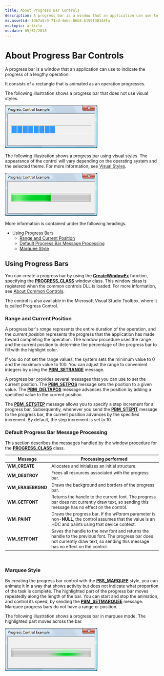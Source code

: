 ```yaml
---
title: About Progress Bar Controls
description: A progress bar is a window that an application can use to indicate the progress of a lengthy operation. It consists of a rectangle that is animated as an operation progresses.
ms.assetid: 1db7a5c9-71cd-4ebc-86b8-8159f30348fa
ms.topic: article
ms.date: 05/31/2018
---
```


# About Progress Bar Controls

A progress bar is a window that an application can use to indicate the progress of a lengthy operation.

It consists of a rectangle that is animated as an operation progresses.

The following illustration shows a progress bar that does not use visual styles.

![screen shot of a progress bar that adds rectangles in a line to indicate progress](images/pb-oldstyle.png)

The following illustration shows a progress bar using visual styles. The appearance of the control will vary depending on the operating system and the selected theme. For more information, see [Visual Styles](themes-overview.md).

![screen shot of a progress bar that lengthens an animated green rectangle to indicate progress](images/pb-newstyle.png)

More information is contained under the following headings.

-   [Using Progress Bars](#using-progress-bars)
    -   [Range and Current Position](#range-and-current-position)
    -   [Default Progress Bar Message Processing](#default-progress-bar-message-processing)
    -   [Marquee Style](#marquee-style)

## Using Progress Bars

You can create a progress bar by using the [**CreateWindowEx**](https://docs.microsoft.com/windows/desktop/api/winuser/nf-winuser-createwindowexa) function, specifying the [**PROGRESS\_CLASS**](common-control-window-classes.md) window class. This window class is registered when the common controls DLL is loaded. For more information, see [About Common Controls](common-controls-intro.md).

The control is also available in the Microsoft Visual Studio Toolbox, where it is called Progress Control.

### Range and Current Position

A progress bar's *range* represents the entire duration of the operation, and the *current position* represents the progress that the application has made toward completing the operation. The window procedure uses the range and the current position to determine the percentage of the progress bar to fill with the highlight color.

If you do not set the range values, the system sets the minimum value to 0 and the maximum value to 100. You can adjust the range to convenient integers by using the [**PBM\_SETRANGE**](pbm-setrange.md) message.

A progress bar provides several messages that you can use to set the current position. The [**PBM\_SETPOS**](pbm-setpos.md) message sets the position to a given value. The [**PBM\_DELTAPOS**](pbm-deltapos.md) message advances the position by adding a specified value to the current position.

The [**PBM\_SETSTEP**](pbm-setstep.md) message allows you to specify a step increment for a progress bar. Subsequently, whenever you send the [**PBM\_STEPIT**](pbm-stepit.md) message to the progress bar, the current position advances by the specified increment. By default, the step increment is set to 10.

### Default Progress Bar Message Processing

This section describes the messages handled by the window procedure for the [**PROGRESS\_CLASS**](common-control-window-classes.md) class.



| Message            | Processing performed                                                                                                                                                               |
|--------------------|------------------------------------------------------------------------------------------------------------------------------------------------------------------------------------|
| **WM\_CREATE**     | Allocates and initializes an initial structure.                                                                                                                                    |
| **WM\_DESTROY**    | Frees all resources associated with the progress bar.                                                                                                                              |
| **WM\_ERASEBKGND** | Draws the background and borders of the progress bar.                                                                                                                              |
| **WM\_GETFONT**    | Returns the handle to the current font. The progress bar does not currently draw text, so sending this message has no effect on the control.                                       |
| **WM\_PAINT**      | Draws the progress bar. If the *wParam* parameter is non-**NULL**, the control assumes that the value is an HDC and paints using that device context.                              |
| **WM\_SETFONT**    | Saves the handle to the new font and returns the handle to the previous font. The progress bar does not currently draw text, so sending this message has no effect on the control. |



 

### Marquee Style

By creating the progress bar control with the [**PBS\_MARQUEE**](progress-bar-control-styles.md) style, you can animate it in a way that shows activity but does not indicate what proportion of the task is complete. The highlighted part of the progress bar moves repeatedly along the length of the bar. You can start and stop the animation, and control its speed, by sending the [**PBM\_SETMARQUEE**](pbm-setmarquee.md) message. Marquee progress bars do not have a range or position.

The following illustration shows a progress bar in marquee mode. The highlighted part moves across the bar.

![screen shot of a progress bar that moves a green highlight across a gray rectangle to indicate progress](images/pb-marquee.png)

 

 





